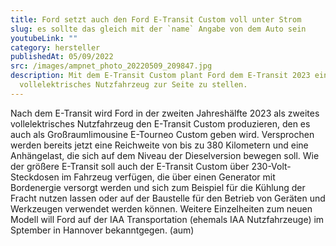 ```yaml
---
title: Ford setzt auch den Ford E-Transit Custom voll unter Strom
slug: es sollte das gleich mit der `name` Angabe von dem Auto sein
youtubeLink: ""
category: hersteller
publishedAt: 05/09/2022
src: /images/ampnet_photo_20220509_209847.jpg
description: Mit dem E-Transit Custom plant Ford dem E-Transit 2023 ein weiteres
  vollelektrisches Nutzfahrzeug zur Seite zu stellen.
---
```

Nach dem E-Transit wird Ford in der zweiten Jahreshälfte 2023 als zweites vollelektrisches Nutzfahrzeug den E-Transit Custom produzieren, den es auch als Großraumlimousine E-Tourneo Custom geben wird. Versprochen werden bereits jetzt eine Reichweite von bis zu 380 Kilometern und eine Anhängelast, die sich auf dem Niveau der Dieselversion bewegen soll. Wie der größere E-Transit soll auch der E-Transit Custom über 230-Volt-Steckdosen im Fahrzeug verfügen, die über einen Generator mit Bordenergie versorgt werden und sich zum Beispiel für die Kühlung der Fracht nutzen lassen oder auf der Baustelle für den Betrieb von Geräten und Werkzeugen verwendet werden können. Weitere Einzelheiten zum neuen Modell will Ford auf der IAA Transportation (ehemals IAA Nutzfahrzeuge) im Sptember in Hannover bekanntgegen. (aum)